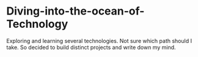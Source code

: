 # Diving-into-the-ocean-of-Technology
Exploring and learning several technologies. Not sure which path should I take. So decided to build distinct projects and  write down my mind. 
